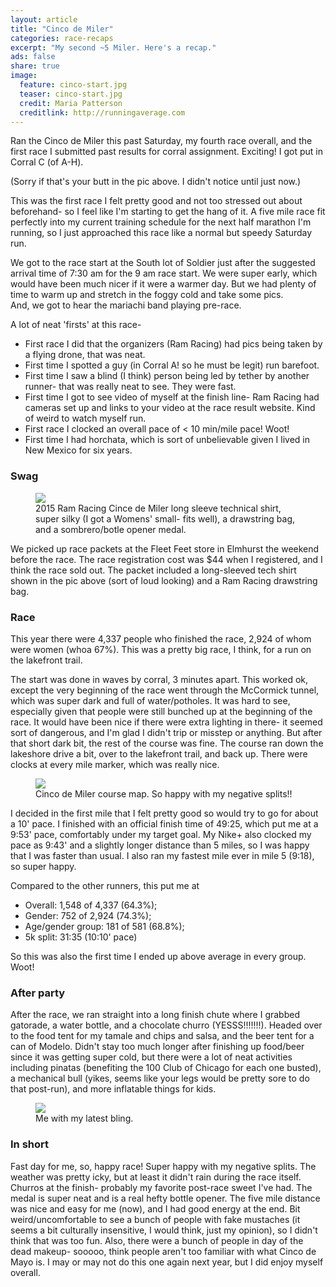 ```yaml
---
layout: article
title: "Cinco de Miler"
categories: race-recaps
excerpt: "My second ~5 Miler. Here's a recap."
ads: false
share: true
image:
  feature: cinco-start.jpg
  teaser: cinco-start.jpg
  credit: Maria Patterson
  creditlink: http://runningaverage.com
---
```


Ran the Cinco de Miler this past Saturday, my fourth race overall, and the first
race I submitted past results for corral assignment.  Exciting!  I got put in Corral C (of A-H).
 
(Sorry if that's your butt in the pic above.  I didn't notice until just now.)

This was the first race I felt pretty good and not too stressed out about beforehand-
so I feel like I'm starting to get the hang of it.  A five mile race fit perfectly
into my current training schedule for the next half marathon I'm running, so I just
approached this race like a normal but speedy Saturday run.

We got to the race start at the South lot of Soldier just after the suggested arrival
time of 7:30 am for the 9 am race start. We were super early, which would have been
much nicer if it were a warmer day.  But we had plenty of time to warm up and stretch
in the foggy cold and take some pics.   
And, we got to hear the mariachi band playing pre-race. 

A lot of neat 'firsts' at this race-

* First race I did that the organizers (Ram Racing) had pics being taken by a flying drone, that was neat.
* First time I spotted a guy (in Corral A! so he must be legit) run barefoot.
* First time I saw a blind (I think) person being led by tether by another runner- that was really neat to see.  They were fast.
* First time I got to see video of myself at the finish line- Ram Racing had cameras set up and links to your video at the race result website. Kind of weird to watch myself run.
* First race I clocked an overall pace of < 10 min/mile pace!  Woot!
* First time I had horchata, which is sort of unbelievable given I lived in New Mexico for six years.  


### Swag

<figure class="half">
        <img src="{{ site.url }}/images/cinco-swag.jpg">
        <figcaption>2015 Ram Racing Cince de Miler long sleeve technical shirt, super silky (I got a Womens' small- fits well), a drawstring bag, and a sombrero/botle opener medal.</figcaption>
</figure>

We picked up race packets at the Fleet Feet store in Elmhurst the weekend before the 
race.  The race registration cost 
was $44 when I registered, and I think the race sold out. 
The packet included a long-sleeved tech shirt shown in the pic above (sort of loud looking) 
and a Ram Racing drawstring bag.
 
### Race
This year there were 4,337 people who finished the race, 2,924
of whom were women (whoa 67%). This was a pretty big race, I think, for a run on the
lakefront trail.  

The start was done in waves by corral, 3 minutes apart.  This worked ok, except the very
beginning of the race went through the McCormick tunnel, which was super dark and full of
water/potholes.  It was hard to see, especially given that people were still bunched up
at the beginning of the race.  It would have been nice if there were extra lighting in there-
it seemed sort of dangerous, and I'm glad I didn't trip or misstep or anything.  But
after that short dark bit, the rest of the course was fine. 
The course ran down the lakeshore drive a bit, over to the lakefront trail, and back up.
There were clocks at every mile marker, which was really nice.

<figure>
        <img src="{{ site.url }}/images/cinco-course.jpg">
        <figcaption>Cinco de Miler course map. So happy with my negative splits!!</figcaption>
</figure>

I decided in the first mile that I felt pretty good so would try to go for about a 10' pace.
I finished with an official finish time of 49:25, which put me at a 9:53' pace, comfortably under 
my target goal. My Nike+ also clocked my pace as 9:43' and a slightly longer distance than
5 miles, so I was happy that I was faster than usual.  I also ran my fastest mile ever in 
mile 5 (9:18), so super happy.  

Compared to the other runners, this put me at 

* Overall: 1,548 of 4,337 (64.3%); 
* Gender: 752 of 2,924 (74.3%); 
* Age/gender group: 181 of 581 (68.8%); 
* 5k split: 31:35 (10:10' pace)

So this was also the first time I ended up above average in every group.  Woot!

### After party
After the race, we ran straight into a long finish chute where I grabbed gatorade, 
a water bottle, and a chocolate churro (YESSS!!!!!!!). 
Headed over to the food tent for my tamale and chips and salsa, and the beer tent
for a can of Modelo.  Didn't stay too much longer after finishing up food/beer since
it was getting super cold, but there were a lot of neat activities including pinatas
(benefiting the 100 Club of Chicago for each one busted), a mechanical bull (yikes, seems like
your legs would be pretty sore to do that post-run), and more inflatable things
for kids.

<figure class="half">
        <img src="{{ site.url }}/images/cinco-post.jpg">
        <figcaption>Me with my latest bling.</figcaption>
</figure>


### In short
Fast day for me, so, happy race!  Super happy with my negative splits. 
The weather was pretty icky, but at least it didn't rain during the race itself.
Churros at the finish- probably my favorite post-race sweet I've had.
The medal is super neat and is a real hefty bottle opener.
The five mile distance was nice and easy for me (now), and I had good energy at the end.
Bit weird/uncomfortable to see a bunch of people with fake mustaches (it seems a bit culturally insensitive, I would think, just my opinion), so I didn't think that
was too fun.  Also, there were a bunch of people in day of the dead makeup- sooooo,
think people aren't too familiar with what Cinco de Mayo is.  I may or may not do this 
one again next year, but I did enjoy myself overall.  
